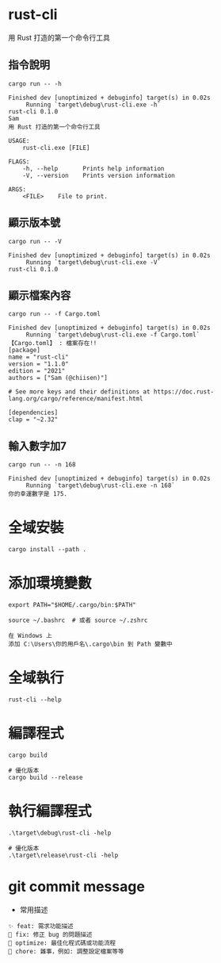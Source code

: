 # rust-cli
用 Rust 打造的第一个命令行工具

## 指令說明
```
cargo run -- -h
```

```
Finished dev [unoptimized + debuginfo] target(s) in 0.02s
     Running `target\debug\rust-cli.exe -h`
rust-cli 0.1.0
Sam
用 Rust 打造的第一个命令行工具

USAGE:
    rust-cli.exe [FILE]

FLAGS:
    -h, --help       Prints help information
    -V, --version    Prints version information

ARGS:
    <FILE>    File to print.

```

## 顯示版本號
```
cargo run -- -V
```

```
Finished dev [unoptimized + debuginfo] target(s) in 0.02s
     Running `target\debug\rust-cli.exe -V`
rust-cli 0.1.0
```

## 顯示檔案內容
```
cargo run -- -f Cargo.toml
```

```
Finished dev [unoptimized + debuginfo] target(s) in 0.02s
     Running `target\debug\rust-cli.exe -f Cargo.toml`
【Cargo.toml】 : 檔案存在!!
[package]
name = "rust-cli"
version = "1.1.0"
edition = "2021"
authors = ["Sam (@chiisen)"]

# See more keys and their definitions at https://doc.rust-lang.org/cargo/reference/manifest.html

[dependencies]
clap = "~2.32"
```

## 輸入數字加7
```
cargo run -- -n 168
```

```
Finished dev [unoptimized + debuginfo] target(s) in 0.02s
     Running `target\debug\rust-cli.exe -n 168`
你的幸運數字是 175.
```

# 全域安裝
```
cargo install --path .
```

# 添加環境變數
```
export PATH="$HOME/.cargo/bin:$PATH"

source ~/.bashrc  # 或者 source ~/.zshrc

在 Windows 上
添加 C:\Users\你的用戶名\.cargo\bin 到 Path 變數中
```

# 全域執行
```
rust-cli --help
```

# 編譯程式
```
cargo build

# 優化版本
cargo build --release
```

# 執行編譯程式
```
.\target\debug\rust-cli -help

# 優化版本
.\target\release\rust-cli -help
```



# git commit message
- 常用描述
```
✨ feat: 需求功能描述
🐛 fix: 修正 bug 的問題描述
💄 optimize: 最佳化程式碼或功能流程
🔧 chore: 雜事，例如: 調整設定檔案等等 
```


